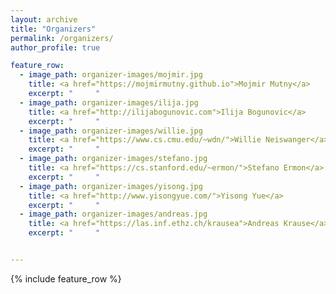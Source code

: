```yaml
---
layout: archive
title: "Organizers"
permalink: /organizers/
author_profile: true

feature_row:
  - image_path: organizer-images/mojmir.jpg
    title: <a href="https://mojmirmutny.github.io">Mojmir Mutny</a>
    excerpt: "     "
  - image_path: organizer-images/ilija.jpg
    title: <a href="http://ilijabogunovic.com">Ilija Bogunovic</a>
    excerpt: "     "
  - image_path: organizer-images/willie.jpg
    title: <a href="https://www.cs.cmu.edu/~wdn/">Willie Neiswanger</a>
    excerpt: "     "
  - image_path: organizer-images/stefano.jpg
    title: <a href="https://cs.stanford.edu/~ermon/">Stefano Ermon</a>
    excerpt: "     "
  - image_path: organizer-images/yisong.jpg
    title: <a href="http://www.yisongyue.com/">Yisong Yue</a>
    excerpt: "     "
  - image_path: organizer-images/andreas.jpg
    title: <a href="https://las.inf.ethz.ch/krausea">Andreas Krause</a>
    excerpt: "     "


---
```



{% include feature_row %}
